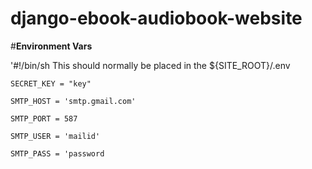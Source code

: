 # django-ebook-audiobook-website


 #**Environment Vars**
 
'#!/bin/sh
This should normally be placed in the ${SITE_ROOT}/.env

`SECRET_KEY = "key"  `

`SMTP_HOST = 'smtp.gmail.com'`

`SMTP_PORT = 587`

`SMTP_USER = 'mailid'`

`SMTP_PASS = 'password`
